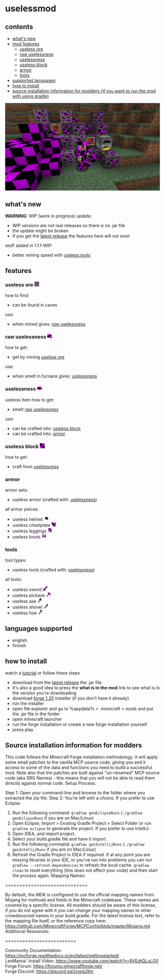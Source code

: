 # uselessmod

## contents
- [what's new](#whats-new)
- [mod features](#features)
   - [useless ore](#useless-ore-image)
   - [raw uselessness](#raw-uselessness-image)
   - [uselessness](#uselessness-image)
   - [useless block](#useless-block-image)
   - [armor](#armor)
   - [tools](#tools)
- [supported languages](#languages-supported)
- [how to install](#how-to-install)
- [source installation information for modders (if you want to run the mod with using gradle)](#source-installation-information-for-modders)

![image](doc/screenshot-1.1.0.png)

## what's new

**WARNING**: WIP (work in progress) update:
- WIP versions are not real releases so there is no .jar file
- the update might be broken
- if you get the [latest release](https://github.com/beeppi/uselessmod-1.20/releases/latest) the features here will not exist

stuff added in 1.1.1-WIP: <!-- TODO: update kun alat tekemään seuraava update -->

- better mining speed with [useless tools](#tools)

## features

### useless ore ![image](src/main/resources/assets/uselessmod/textures/block/useless_ore.png)

how to find:
- can be found in caves

use:
- when mined gives: [raw uselessness](#raw-uselessness-image)

### raw uselessness ![image](src/main/resources/assets/uselessmod/textures/item/raw_uselessness.png)
how to get:
- get by mining [useless ore](#useless-ore-image)

use:
- when smelt in furnace gives: [uselessness](#uselessness-image)

### uselessness ![image](src/main/resources/assets/uselessmod/textures/item/uselessness.png)
useless item
how to get:
- smelt [raw uselessness](#raw-uselessness-image)

use:
- can be crafted into: [useless block](#useless-block-image)
- can be crafted into: [armor](#armor)

### useless block ![image](src/main/resources/assets/uselessmod/textures/block/useless_block.png)
how to get:
- craft from [uselessness](#uselessness-image)

### armor
armor sets:
- useless armor (crafted with: [uselessness](#uselessness-image))

all armor pieces:
- useless helmet ![image](src/main/resources/assets/uselessmod/textures/item/useless_helmet.png)
- useless chestplate ![image](src/main/resources/assets/uselessmod/textures/item/useless_chestplate.png)
- useless leggings ![image](src/main/resources/assets/uselessmod/textures/item/useless_leggings.png)
- useless boots ![image](src/main/resources/assets/uselessmod/textures/item/useless_boots.png)

### tools

tool types:
- useless tools (crafted with: [uselessness](#uselessness-image))

all tools:
- useless sword ![image](src/main/resources/assets/uselessmod/textures/item/useless_sword.png)
- useless pickaxe ![image](src/main/resources/assets/uselessmod/textures/item/useless_pickaxe.png)
- useless axe ![image](src/main/resources/assets/uselessmod/textures/item/useless_axe.png)
- useless shovel ![image](src/main/resources/assets/uselessmod/textures/item/useless_shovel.png)
- useless hoe ![image](src/main/resources/assets/uselessmod/textures/item/useless_hoe.png)

## languages supported

- english
- finnish


## how to install

watch a [tutorial](https://www.youtube.com/watch?v=_mmgsdCxASo) or follow these steps

- download from the [latest release](https://github.com/beeppi/uselessmod-1.20/releases/latest) the .jar file
- it's also a good idea to press the **what is in the mod** link to see what is in the version you're downloading
- download [forge 1.20](https://files.minecraftforge.net/net/minecraftforge/forge/index_1.20.html) installer (if you don't have it already)
- run the installer
- open file explorer and go to %appdata% > .minecraft > mods and put the .jar file in the forder
- open minecraft launcher
- run the forge installation or create a new forge installation yourself
- press play


## Source installation information for modders

This code follows the Minecraft Forge installation methodology. It will apply
some small patches to the vanilla MCP source code, giving you and it access 
to some of the data and functions you need to build a successful mod.
Note also that the patches are built against "un-renamed" MCP source code (aka
SRG Names) - this means that you will not be able to read them directly against
normal code.
Setup Process:

Step 1: Open your command-line and browse to the folder where you extracted the zip file.
Step 2: You're left with a choice.
If you prefer to use Eclipse:
1. Run the following command: `gradlew genEclipseRuns` (`./gradlew genEclipseRuns` if you are on Mac/Linux)
2. Open Eclipse, Import > Existing Gradle Project > Select Folder 
   or run `gradlew eclipse` to generate the project.
If you prefer to use IntelliJ:
1. Open IDEA, and import project.
2. Select your build.gradle file and have it import.
3. Run the following command: `gradlew genIntellijRuns` (`./gradlew genIntellijRuns` if you are on Mac/Linux)
4. Refresh the Gradle Project in IDEA if required.
If at any point you are missing libraries in your IDE, or you've run into problems you can 
run `gradlew --refresh-dependencies` to refresh the local cache. `gradlew clean` to reset everything 
{this does not affect your code} and then start the process again.
Mapping Names:

=============================

By default, the MDK is configured to use the official mapping names from Mojang for methods and fields 
in the Minecraft codebase. These names are covered by a specific license. All modders should be aware of this
license, if you do not agree with it you can change your mapping names to other crowdsourced names in your 
build.gradle. For the latest license text, refer to the mapping file itself, or the reference copy here:
https://github.com/MinecraftForge/MCPConfig/blob/master/Mojang.md
Additional Resources: 

=========================

Community Documentation: https://mcforge.readthedocs.io/en/latest/gettingstarted/  
LexManos' Install Video: https://www.youtube.com/watch?v=8VEdtQLuLO0  
Forge Forum: https://forums.minecraftforge.net/  
Forge Discord: https://discord.gg/UvedJ9m 
